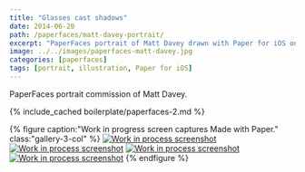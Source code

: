 ```yaml
---
title: "Glasses cast shadows"
date: 2014-06-20
path: /paperfaces/matt-davey-portrait/
excerpt: "PaperFaces portrait of Matt Davey drawn with Paper for iOS on an iPad."
image: ../../images/paperfaces-matt-davey.jpg
categories: [paperfaces]
tags: [portrait, illustration, Paper for iOS]
---
```


PaperFaces portrait commission of Matt Davey.

{% include_cached boilerplate/paperfaces-2.md %}

{% figure caption:"Work in progress screen captures Made with Paper." class:"gallery-3-col" %}
[![Work in process screenshot](../../images/paperfaces-matt-davey-process-1-600.jpg)](../../images/paperfaces-matt-davey-process-1-lg.jpg) [![Work in process screenshot](../../images/paperfaces-matt-davey-process-2-600.jpg)](../../images/paperfaces-matt-davey-process-2-lg.jpg) [![Work in process screenshot](../../images/paperfaces-matt-davey-process-3-600.jpg)](../../images/paperfaces-matt-davey-process-3-lg.jpg) [![Work in process screenshot](../../images/paperfaces-matt-davey-process-4-600.jpg)](../../images/paperfaces-matt-davey-process-4-lg.jpg)
{% endfigure %}
